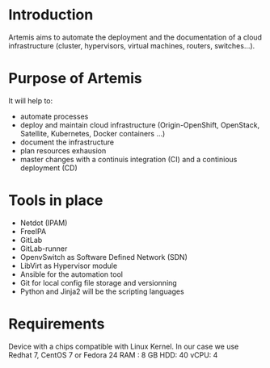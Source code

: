 # Introduction

Artemis aims to automate the deployment and the documentation of a cloud infrastructure (cluster, hypervisors, virtual machines, routers, switches...).
  
# Purpose of Artemis

It will help to:

* automate processes
* deploy and maintain cloud infrastructure (Origin-OpenShift, OpenStack, Satellite, Kubernetes, Docker containers ...)
* document the infrastructure
* plan resources exhausion
* master changes with a continuis integration (CI) and a continious deployment (CD)

# Tools in place

  * Netdot (IPAM)
  * FreeIPA
  * GitLab
  * GitLab-runner
  * OpenvSwitch as Software Defined Network (SDN)
  * LibVirt as Hypervisor module
  * Ansible for the automation tool
  * Git for local config file storage and versionning
  * Python and Jinja2  will be the scripting languages


# Requirements

  Device with a chips compatible with Linux Kernel. In our case we use Redhat 7, CentOS 7 or Fedora 24
  RAM : 8 GB
  HDD:  40
  vCPU: 4
